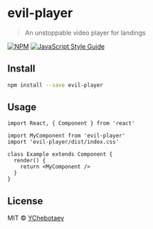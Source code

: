 # evil-player

> An unstoppable video player for landings

[![NPM](https://img.shields.io/npm/v/evil-player.svg)](https://www.npmjs.com/package/evil-player) [![JavaScript Style Guide](https://img.shields.io/badge/code_style-standard-brightgreen.svg)](https://standardjs.com)

## Install

```bash
npm install --save evil-player
```

## Usage

```tsx
import React, { Component } from 'react'

import MyComponent from 'evil-player'
import 'evil-player/dist/index.css'

class Example extends Component {
  render() {
    return <MyComponent />
  }
}
```

## License

MIT © [YChebotaev](https://github.com/YChebotaev)
